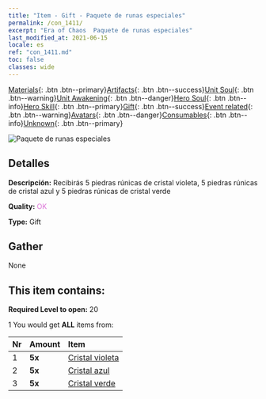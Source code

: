 ```yaml
---
title: "Item - Gift - Paquete de runas especiales"
permalink: /con_1411/
excerpt: "Era of Chaos  Paquete de runas especiales"
last_modified_at: 2021-06-15
locale: es
ref: "con_1411.md"
toc: false
classes: wide
---
```

 [Materials](/ItemsES/){: .btn .btn--primary}[Artifacts](/ItemsES/Artifacts/){: .btn .btn--success}[Unit Soul](/ItemsES/UnitSoul/){: .btn .btn--warning}[Unit Awakening](/ItemsES/UnitAwakening/){: .btn .btn--danger}[Hero Soul](/ItemsES/HeroSoul/){: .btn .btn--info}[Hero Skill](/ItemsES/HeroSkill/){: .btn .btn--primary}[Gift](/ItemsES/Gift/){: .btn .btn--success}[Event related](/ItemsES/Events/){: .btn .btn--warning}[Avatars](/ItemsES/Avatars/){: .btn .btn--danger}[Consumables](/ItemsES/Consumables/){: .btn .btn--info}[Unknown](/ItemsES/Unknown/){: .btn .btn--primary}

 ![Paquete de runas especiales](/images/t/i_907025.png)

## Detalles
 **Descripción:** Recibirás 5 piedras rúnicas de cristal violeta, 5 piedras rúnicas de cristal azul y 5 piedras rúnicas de cristal verde

 **Quality:** <span style="color: #DA70D6">OK</span>

 **Type:** Gift

## Gather

  None

## This item contains:

 **Required Level to open:** 20

 1 You would get **ALL** items  from:

  | Nr | Amount |     Item    |
  |:---|:-------|:------------|
  | 1 |  **5x** | [Cristal violeta](/ItemsES/con_720/) |  | 
  | 2 |  **5x** | [Cristal azul](/ItemsES/con_716/) |  | 
  | 3 |  **5x** | [Cristal verde](/ItemsES/con_711/) |  | 
